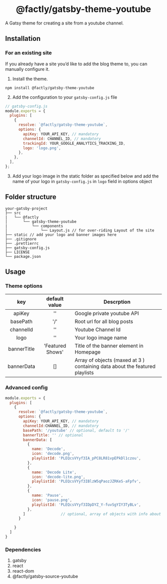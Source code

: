 <h1 align="center">
  @factly/gatsby-theme-youtube
</h1>

A Gatsy theme for creating a site from a youtube channel.

## Installation

### For an existing site

If you already have a site you’d like to add the blog theme to, you can manually configure it.

1. Install the theme.

```shell
npm install @factly/gatsby-theme-youtube
```

2. Add the configuration to your `gatsby-config.js` file

```js
// gatsby-config.js
module.exports = {
  plugins: [
    {
      resolve: `@factly/gatsby-theme-youtube`,
      options: {
        apiKey: YOUR_API_KEY, // mandatory
        channelId: CHANNEL_ID, // mandatory
        trackingId: YOUR_GOOGLE_ANALYTICS_TRACKING_ID,
        logo: 'logo.png',
      },
    },
  ],
};
```

3.  Add your logo image in the static folder as specified below and add the name of your logo in `gatsby-config.js` in `logo` field in options object

## Folder structure

```text
your-gatsby-project
├── src
|   └── @factly
│       └── gatsby-theme-youtube
|           └── components
│               └── Layout.js // for over-riding Layout of the site
├── static // add your logo and banner images here
├── .gitignore
├── .prettierrc
├── gatsby-config.js
├── LICENSE
└── package.json
```

## Usage

### Theme options

|     key     |  default value   | Descrption                                                                  |
| :---------: | :--------------: | --------------------------------------------------------------------------- |
|   apiKey    |        ''        | Google private youtube API                                                  |
|  basePath   |       '/'        | Root url for all blog posts                                                 |
|  channelId  |        ''        | Youtube Channel Id                                                          |
|    logo     |        ''        | Your logo image name                                                        |
| bannerTitle | 'Featured Shows' | Title of the banner element in Homepage                                     |
| bannerData  |        []        | Array of objects (maxed at 3 ) containing data about the featured playlists |

### Advanced config

```js
module.exports = {
  plugins: [
    {
      resolve: `@factly/gatsby-theme-youtube`,
      options: {
        apiKey: YOUR_API_KEY, // mandatory
        channelId:CHANNEL_ID, // mandatory
        basePath: '/youtube' // optional, default to '/'
        bannerTitle: '' // optional
        bannerData: [
          {
            name: 'Decode',
            icon: 'decode.png',
            playlistId: 'PLEQcsVYyf3IA_pPC8LR81vpEPkDl1czou',
          },
          {
            name: 'Decode Lite',
            icon: 'decode-lite.png',
            playlistId: 'PLEQcsVYyf3IBlzW5qPaozJZRKeS-aFpfv',
          },
          {
            name: 'Pause',
            icon: 'pause.png',
            playlistId: 'PLEQcsVYyf3IDpDYZ_Y-fuvSgYIY3TyBLv',
          },
        ]                // optional, array of objects with info about banner playlists
      }

    }
  ]
}
```

### Dependencies

1. gatsby
2. react
3. react-dom
4. @factly/gatsby-source-youtube

